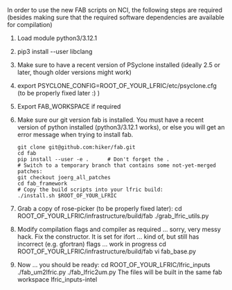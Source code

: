In order to use the new FAB scripts on NCI, the following steps are required
(besides making sure that the required software dependencies are available
for compilation)

1. Load module python3/3.12.1

2. pip3 install --user libclang

3. Make sure to have a recent version of PSyclone installed (ideally 2.5 or later,
   though older versions might work)

4. export PSYCLONE_CONFIG=ROOT_OF_YOUR_LFRIC/etc/psyclone.cfg
	(to be properly fixed later :) )

5. Export FAB_WORKSPACE if required

6. Make sure our git version fab is installed. You must have a recent version
   of python installed (python3/3.12.1 works), or else you will get an error
   message when trying to install fab.

	   git clone git@github.com:hiker/fab.git
	   cd fab
	   pip install --user -e .      # Don't forget the .
	   # Switch to a temporary branch that contains some not-yet-merged patches:
	   git checkout joerg_all_patches
	   cd fab_framework
	   # Copy the build scripts into your lfric build:
	   ./install.sh $ROOT_OF_YOUR_LFRIC
	   
6. Grab a copy of rose-picker (to be properly fixed later):
   	cd ROOT_OF_YOUR_LFRIC/infrastructure/build/fab
   	./grab_lfric_utils.py

7. Modify compilation flags and compiler as required ... sorry, very
   messy hack. Fix the constructor. It is set for ifort ... kind of,
   but still has incorrect (e.g. gfortran) flags ... work in progress
       cd ROOT_OF_YOUR_LFRIC/infrastructure/build/fab
       vi fab_base.py

8. Now ... you should be ready:
       cd ROOT_OF_YOUR_LFRIC/lfric_inputs
       ./fab_um2lfric.py
		 ./fab_lfric2um.py
	The files will be built in the same fab workspace lfric_inputs-intel
